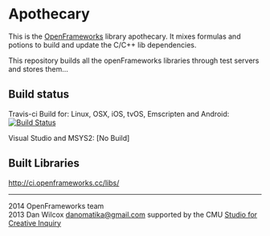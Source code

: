 Apothecary 
==========

This is the [OpenFrameworks](http://openframeworks.cc) library apothecary. It mixes formulas and potions to build and update the C/C++ lib dependencies.

This repository builds all the openFrameworks libraries through test servers and stores them...

## Build status

Travis-ci Build for: Linux, OSX, iOS, tvOS, Emscripten and Android:    [![Build Status](https://travis-ci.org/openframeworks/apothecary.svg?branch=master)](https://travis-ci.org/openframeworks/apothecary)

Visual Studio and MSYS2: [No Build]


## Built Libraries

[http://ci.openframeworks.cc/libs/ ](http://ci.openframeworks.cc/libs/ )

------------

2014 OpenFrameworks team  
2013 Dan Wilcox <danomatika@gmail.com> supported by the CMU [Studio for Creative Inquiry](http://studioforcreativeinquiry.org/)
